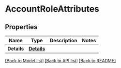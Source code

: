 # AccountRoleAttributes

## Properties
Name | Type | Description | Notes
------------ | ------------- | ------------- | -------------
**Details** | [**Details**](Details.md) |  | 

[[Back to Model list]](../README.md#documentation-for-models) [[Back to API list]](../README.md#documentation-for-api-endpoints) [[Back to README]](../README.md)


